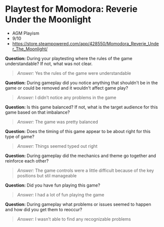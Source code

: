 # Playtest for Momodora: Reverie Under the Moonlight

* AGM Playism
* 9/10
* https://store.steampowered.com/app/428550/Momodora_Reverie_Under_The_Moonlight/

**Question:** During your playtesting where the rules of the game understandable? If not, what was not clear.
> _Answer:_ Yes the rules of the game were understandable

**Question:** During gameplay did you notice anything that shouldn't be in the game or could be removed and it wouldn't affect game play?
> _Answer:_ I didn’t notice any problems in the game 

**Question:** Is this game balanced? If not, what is the target audience for this game based on that imbalance?
> _Answer:_ The game was pretty balanced

**Question:** Does the timing of this game appear to be about right for this type of game?
> _Answer:_ Things seemed typed out right

**Question:** During gameplay did the mechanics and theme go together and reinforce each other?
> _Answer:_ The game controls were a little difficult because of the key positions but stil manageable

**Question:** Did you have fun playing this game?
> _Answer:_ I had a lot of fun playing the game

**Question:** During gameplay what problems or issues seemed to happen and how did you get them to reoccur?
> _Answer:_ I wasn’t able to find any recognizable problems

